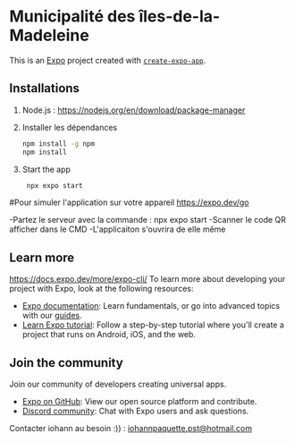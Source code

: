 # Municipalité des îles-de-la-Madeleine

This is an [Expo](https://expo.dev) project created with [`create-expo-app`](https://www.npmjs.com/package/create-expo-app).

## Installations
1. Node.js : https://nodejs.org/en/download/package-manager

2. Installer les dépendances

   ```bash
   npm install -g npm
   npm install
   ```

3. Start the app

   ```bash
    npx expo start
   ```

#Pour simuler l'application sur votre appareil 
https://expo.dev/go

-Partez le serveur avec la commande : npx expo start
-Scanner le code QR afficher dans le CMD
-L'applicaiton s'ouvrira de elle même

## Learn more
https://docs.expo.dev/more/expo-cli/
To learn more about developing your project with Expo, look at the following resources:

- [Expo documentation](https://docs.expo.dev/): Learn fundamentals, or go into advanced topics with our [guides](https://docs.expo.dev/guides).
- [Learn Expo tutorial](https://docs.expo.dev/tutorial/introduction/): Follow a step-by-step tutorial where you'll create a project that runs on Android, iOS, and the web.

## Join the community

Join our community of developers creating universal apps.

- [Expo on GitHub](https://github.com/expo/expo): View our open source platform and contribute.
- [Discord community](https://chat.expo.dev): Chat with Expo users and ask questions.

Contacter iohann au besoin :)) : iohannpaquette.pst@hotmail.com
